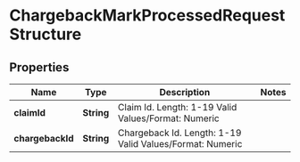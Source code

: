 

# ChargebackMarkProcessedRequestStructure

## Properties

Name | Type | Description | Notes
------------ | ------------- | ------------- | -------------
**claimId** | **String** | Claim Id.   Length: 1-19   Valid Values/Format: Numeric | 
**chargebackId** | **String** | Chargeback Id.   Length: 1-19   Valid Values/Format: Numeric | 



